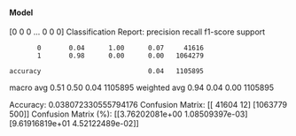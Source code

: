 #### Model
[0 0 0 ... 0 0 0]
Classification Report:
              precision    recall  f1-score   support

           0       0.04      1.00      0.07     41616
           1       0.98      0.00      0.00   1064279

    accuracy                           0.04   1105895
   macro avg       0.51      0.50      0.04   1105895
weighted avg       0.94      0.04      0.00   1105895

Accuracy: 0.038072330555794176
Confusion Matrix:
[[  41604      12]
 [1063779     500]]
Confusion Matrix (%):
[[3.76202081e+00 1.08509397e-03]
 [9.61916819e+01 4.52122489e-02]]
